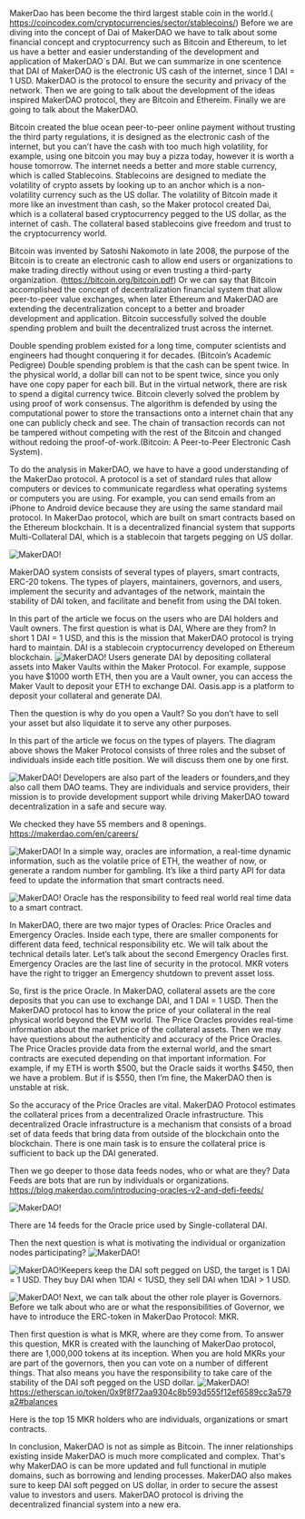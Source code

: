 
MakerDao has been become the third largest stable coin in the world.( https://coincodex.com/cryptocurrencies/sector/stablecoins/) Before we are diving into the concept of Dai of MakerDAO we have to talk about some financial concept and cryptocurrency such as Bitcoin and Ethereum, to let us have a better and easier understanding of the development and application of MakerDAO`s DAI. But we can summarize in one scentence that DAI of MakerDAO is the electronic US cash of the internet, since 1 DAI = 1 USD. MakerDAO is the protocol to ensure the security and privacy of the network. Then we are going to talk about the development of the ideas inspired MakerDAO protocol, they are Bitcoin and Ethereim. Finally we are going to talk about the MakerDAO.

Bitcoin created the blue ocean peer-to-peer online payment without trusting the third party regulations, it is designed as the electronic cash of the internet, but you can’t have the cash with too much high volatility, for example, using one bitcoin you may buy a pizza today, however it is worth a house tomorrow. The internet needs a better and more stable currency, which is called Stablecoins. Stablecoins are designed to mediate the volatility of crypto assets by looking up to an anchor which is a non-volatility currency such as the US dollar. The volatility of Bitcoin made it more like an investment than cash, so the Maker protocol created Dai, which is a collateral based cryptocurrency pegged  to the US dollar, as the internet of cash. The collateral based stablecoins give freedom and trust to the cryptocurrency world.

Bitcoin was invented by Satoshi Nakomoto in late 2008, the purpose of the Bitcoin is to create an electronic cash to allow end users or organizations to make trading directly without using or even trusting a third-party organization. (https://bitcoin.org/bitcoin.pdf) Or we can say that Bitcoin accomplished the concept of decentralization financial system that allow peer-to-peer value exchanges, when later Ethereum and MakerDAO are extending the decentralization concept to a better and broader development and application. Bitcoin successfully solved the double spending problem and built the decentralized trust across the internet.

Double spending problem existed for a long time, computer scientists and engineers had thought conquering it for decades. (Bitcoin’s Academic Pedigree) Double spending problem is that the cash can be spent twice. In the physical world, a dollar bill can not to be spent twice, since you only have one copy paper for each bill. But in the virtual network, there are risk to spend a digital currency twice. Bitcoin cleverly solved the problem by using proof of work consensus. The algorithm is defended by using the computational power to store the  transactions onto a internet chain that any one can publicly check and see. The chain of transaction records can not be tampered without competing with the rest of the Bitcoin and changed without redoing the proof-of-work.(Bitcoin: A Peer-to-Peer Electronic Cash System).

To do the analysis in MakerDAO, we have to have a good understanding of the MakerDao protocol.
A protocol is a set of standard rules that allow computers or devices to communicate regardless what operating systems or computers you are using. For example, you can send emails from an iPhone to Android device because they are using the same standard mail protocol.
In MakerDao protocol, which are built on smart contracts based on the Ethereum blockchain. It is a decentralized financial system that supports Multi-Collateral DAI, which is a stablecoin that targets pegging on US dollar.

![MakerDAO!](pics/Picture1.png "MakerDao Relationship")


MakerDAO system consists of several types of players, smart contracts, ERC-20 tokens. The types of players, maintainers, governors, and users, implement the security and advantages of the network, maintain the stability of DAI token, and facilitate and benefit from using the DAI token.

In this part of the article we focus on the users who are DAI holders and Vault owners.
The first question is what is DAI, Where are they from?
In short 1 DAI = 1 USD, and this is the mission that MakerDAO protocol is trying hard to maintain. DAI is a stablecoin cryptocurrency developed on Ethereum blockchain.
 ![MakerDAO!](pics/Picture2.png "MakerDao Relationship")
Users generate DAI by depositing collateral assets into Maker Vaults within the Maker Protocol.  For example, suppose you have $1000 worth ETH, then you are a Vault owner, you can access the Maker Vault to deposit your ETH to exchange DAI.
Oasis.app is a platform to deposit your collateral and generate DAI.

Then the question is why do you open a Vault?
So you don’t have to sell your asset but also liquidate it to serve any other purposes.

In this part of the article we focus on the types of players. The diagram above shows the Maker Protocol consists of three roles and the subset of individuals inside each title position. We will discuss them one by one first.

 ![MakerDAO!](pics/Picture3.png "MakerDao Relationship")
Developers are also part of the leaders or founders,and they also call them DAO teams. They are individuals and service providers, their mission is to provide development support while driving MakerDAO toward decentralization in a safe and secure way.

We checked they have 55 members and 8 openings. 
https://makerdao.com/en/careers/

 ![MakerDAO!](pics/Picture4.png "MakerDao Relationship")
In a simple way, oracles are information, a real-time dynamic information, such as the volatile price of ETH, the weather of now, or generate a random number for gambling. It’s like a third party API for data feed to update the information that smart contracts need.
 
 ![MakerDAO!](pics/Picture5.png "MakerDao Relationship")
Oracle has the responsibility to feed real world real time data to a smart contract. 

In MakerDAO, there are two major types of Oracles: Price Oracles and Emergency Oracles. Inside each type, there are smaller components for different data feed, technical responsibility etc. We will talk about the technical details later.
Let’s talk about the second Emergency Oracles first.
Emergency Oracles are the last line of security in the protocol. MKR voters have the right to trigger an Emergency shutdown to prevent asset loss.

So, first is the price Oracle.
In MakerDAO, collateral assets are the core deposits that you can use to exchange DAI, and 1 DAI = 1 USD.
Then the MakerDAO protocol has to know the price of your collateral in the real physical world beyond the EVM world.
The Price Oracles provides real-time information about the market price of the collateral assets.
Then we may have questions about the authenticity and accuracy of the Price Oracles. The Price Oracles provide data from the external world, and the smart contracts are executed depending on that important information. For example, if my ETH is worth $500, but the Oracle saids it worths $450, then we have a problem. But if is $550, then I’m fine, the MakerDAO then is unstable at risk.

So the accuracy of the Price Oracles are vital.
MakerDAO Protocol estimates the collateral prices from a decentralized Oracle infrastructure.
This decentralized Oracle infrastructure is a mechanism that consists of a broad set of data feeds that bring data from outside of the blockchain onto the blockchain.
There is one main task is to ensure the collateral price is sufficient to back up the DAI generated. 

Then we go deeper to those data feeds nodes, who or what are they?
Data Feeds are bots that are run by individuals or organizations.
https://blog.makerdao.com/introducing-oracles-v2-and-defi-feeds/

 ![MakerDAO!](pics/Picture6.png "MakerDao Relationship")

There are 14 feeds for the Oracle price used by Single-collateral DAI.

Then the next question is what is motivating the individual or organization nodes participating?
 ![MakerDAO!](/pics/Picture7.png "MakerDao Relationship")
 

 ![MakerDAO!](pics/Picture8.png "MakerDao Relationship")Keepers keep the DAI soft pegged on USD, the target is 1 DAI = 1 USD. They buy DAI when 1DAI < 1USD, they sell DAI when 1DAI > 1 USD.

 ![MakerDAO!](pics/Picture9.png "MakerDao Relationship")
Next, we can talk about the other role player is Governors.
Before we talk about who are or what the responsibilities of Governor, we have to introduce the ERC-token in MakerDao Protocol: MKR.

Then first question is what is MKR, where are they come from. 
To answer this question, MKR is created with the launching of MakerDao protocol, there are 1,000,000 tokens at its inception. When you are hold MKRs your are part of the governors, then you can vote on a number of different things. That also means you have the responsibility to take care of the stability of the DAI soft pegged on the USD dollar.
 ![MakerDAO!](pics/Picture10.png "MakerDao Relationship")
https://etherscan.io/token/0x9f8f72aa9304c8b593d555f12ef6589cc3a579a2#balances

Here is the top 15 MKR holders who are individuals, organizations or smart contracts.

In conclusion, MakerDAO is not as simple as Bitcoin. The inner relationships existing inside MakerDAO is much more complicated and complex. That's why MakerDAO is can be more updated and full functional in mutiple domains, such as borrowing and lending processes. MakerDAO also makes sure to keep DAI soft pegged on US dollar, in order to secure the assest value to investors and users. MakerDAO protocol is driving the decentralized financial system into a new era.




















